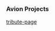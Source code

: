 ### Avion Projects
[tribute-page](https://mrangeles.github.io/batch9-activities/angeles-don/tribute-page/index.html)
